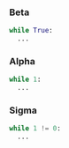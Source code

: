 ### Beta
```py
while True:
  ...
```
### Alpha
```py
while 1:
  ...
```
### Sigma
```py
while 1 != 0:
  ...
```
